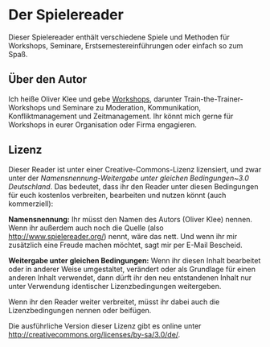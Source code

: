 # Der Spielereader

Dieser Spielereader enthält verschiedene Spiele und Methoden für Workshops,
Seminare, Erstsemestereinführungen oder einfach so zum Spaß.


## Über den Autor

Ich heiße Oliver Klee und gebe
[Workshops](https://www.oliverklee.de/workshops/workshops.html),
darunter Train-the-Trainer-Workshops und Seminare zu Moderation, Kommunikation,
Konfliktmanagement und Zeitmanagement. Ihr könnt mich gerne für Workshops in
eurer Organisation oder Firma engagieren.


## Lizenz

Dieser Reader ist unter einer Creative-Commons-Lizenz lizensiert, und zwar
unter der *Namensnennung-Weitergabe unter gleichen Bedingungen~3.0 Deutschland*.
Das bedeutet, dass ihr den Reader unter diesen Bedingungen für euch kostenlos
verbreiten, bearbeiten und nutzen könnt (auch kommerziell):

**Namensnennung:** Ihr müsst den Namen des Autors (Oliver Klee) nennen. Wenn
ihr außerdem auch noch die Quelle (also http://www.spielereader.org/) nennt,
wäre das nett. Und wenn ihr mir zusätzlich eine Freude machen möchtet, sagt
mir per E-Mail Bescheid.

**Weitergabe unter gleichen Bedingungen:** Wenn ihr diesen Inhalt bearbeitet
oder in anderer Weise umgestaltet, verändert oder als Grundlage für einen
anderen Inhalt verwendet, dann dürft ihr den neu entstandenen Inhalt nur unter
Verwendung identischer Lizenzbedingungen weitergeben.

Wenn ihr den Reader weiter verbreitet, müsst ihr dabei auch die
Lizenzbedingungen nennen oder beifügen.

Die ausführliche Version dieser Lizenz gibt es online unter
<http://creativecommons.org/licenses/by-sa/3.0/de/>.
